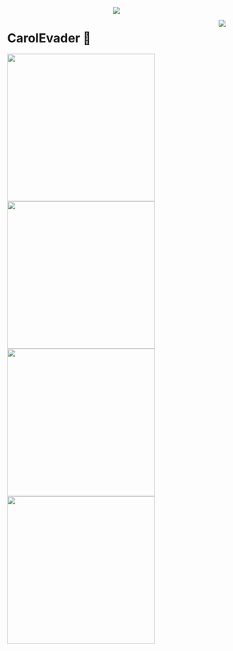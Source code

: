 <a href="https://github.com/CarolEvader">

  <p align="center">
    <img src="https://github-profile-trophy.vercel.app/?username=CarolEvader&column=7&theme=onedark"/>
  </p>

</a>

<a href="#">
  <img align="right" src="https://metrics.lecoq.io/CarolEvader?template=terminal" />
</a>

# CarolEvader 🌝

<img width="340px" src="https://github-readme-stats.vercel.app/api?username=CarolEvader&theme=vue-dark&count_private=true&show_icons=true">
<img width="340px" src="https://github-readme-stats.vercel.app/api/top-langs/?username=CarolEvader&theme=vue-dark&layout=compact">
<img width="340px" src="https://github-readme-stats.vercel.app/api/pin/?username=CarolEvader&repo=CarolEvader&theme=dark">
<img width="340px" src="https://github-readme-stats.vercel.app/api/pin/?username=CarolEvader&repo=Web_shop&theme=dark">
